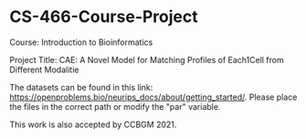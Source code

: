 # CS-466-Course-Project
Course: Introduction to Bioinformatics

Project Title: CAE: A Novel Model for Matching Profiles of Each1Cell from Different Modalitie

The datasets can be found in this link: https://openproblems.bio/neurips_docs/about/getting_started/. Please place the files in the correct path or modify the "par" variable.

This work is also accepted by CCBGM 2021.
